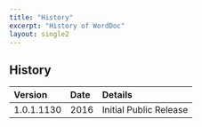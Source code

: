```yaml
---
title: "History"
excerpt: "History of WordDoc"
layout: single2
---
```


## History
| Version | Date | Details         |
|:---------|:------|:-----------------|
|1.0.1.1130 | 2016 | Initial Public Release | 

